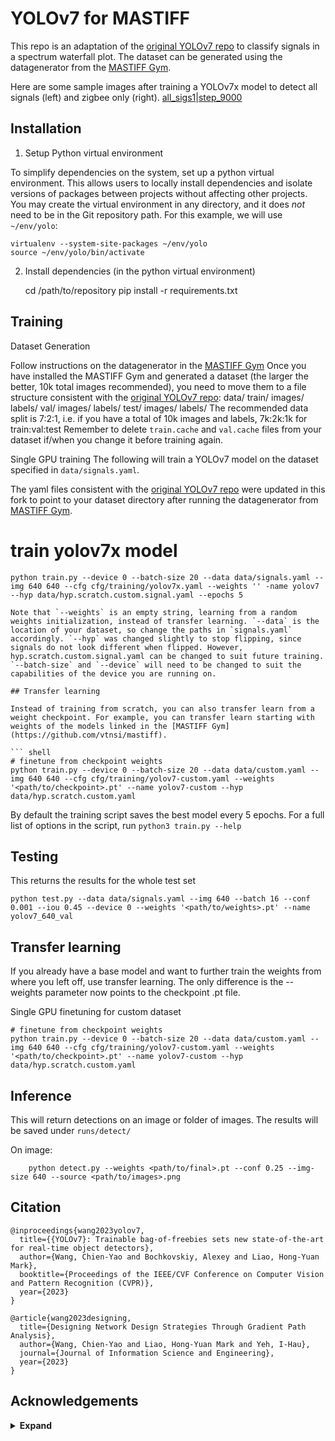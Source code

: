 # YOLOv7 for MASTIFF

This repo is an adaptation of the [original YOLOv7 repo](https://github.com/WongKinYiu/yolov7) to classify signals in a spectrum waterfall plot. The dataset can be generated using the datagenerator from the [MASTIFF Gym](https://github.com/vtnsi/mastiff).


Here are some sample images after training a YOLOv7x model to detect all signals (left) and zigbee only (right).
[all_sigs1](https://github.com/user-attachments/assets/69d11c96-3212-4ad5-bc56-f69945d2167a)|[step_9000](https://github.com/user-attachments/assets/8be9105d-2473-4889-95a1-87b724ee6984)

## Installation

1. Setup Python virtual environment

To simplify dependencies on the system, set up a python virtual environment.
This allows users to locally install dependencies and isolate versions of
packages between projects without affecting other projects. You may create the
virtual environment in any directory, and it does *not* need to be in the Git
repository path. For this example, we will use `~/env/yolo`:

    virtualenv --system-site-packages ~/env/yolo
    source ~/env/yolo/bin/activate

2. Install dependencies (in the python virtual environment)

    cd /path/to/repository
    pip install -r requirements.txt


## Training

Dataset Generation

Follow instructions on the datagenerator in the [MASTIFF Gym](https://github.com/vtnsi/mastiff)
Once you have installed the MASTIFF Gym and generated a dataset (the larger the better, 10k total images recommended), you need to move them to a file structure consistent with the [original YOLOv7 repo](https://github.com/WongKinYiu/yolov7):
data/
    train/
        images/
        labels/
    val/
        images/
        labels/
    test/
        images/
        labels/
The recommended data split is 7:2:1, i.e. if you have a total of 10k images and labels, 7k:2k:1k for train:val:test
Remember to delete `train.cache` and `val.cache` files from your dataset if/when you change it before training again.

Single GPU training
The following will train a YOLOv7 model on the dataset specified in `data/signals.yaml`.

The yaml files consistent with the [original YOLOv7 repo](https://github.com/WongKinYiu/yolov7) were updated in this fork to point to your dataset directory after running the datagenerator from [MASTIFF Gym](https://github.com/vtnsi/mastiff).

 # train yolov7x model
``` shell    
python train.py --device 0 --batch-size 20 --data data/signals.yaml --img 640 640 --cfg cfg/training/yolov7x.yaml --weights '' -name yolov7 --hyp data/hyp.scratch.custom.signal.yaml --epochs 5

Note that `--weights` is an empty string, learning from a random weights initialization, instead of transfer learning. `--data` is the location of your dataset, so change the paths in `signals.yaml` accordingly. `--hyp` was changed slightly to stop flipping, since signals do not look different when flipped. However, hyp.scratch.custom.signal.yaml can be changed to suit future training. `--batch-size` and `--device` will need to be changed to suit the capabilities of the device you are running on.

## Transfer learning

Instead of training from scratch, you can also transfer learn from a weight checkpoint. For example, you can transfer learn starting with weights of the models linked in the [MASTIFF Gym](https://github.com/vtnsi/mastiff).

``` shell
# finetune from checkpoint weights
python train.py --device 0 --batch-size 20 --data data/custom.yaml --img 640 640 --cfg cfg/training/yolov7-custom.yaml --weights '<path/to/checkpoint>.pt' --name yolov7-custom --hyp data/hyp.scratch.custom.yaml
```
By default the training script saves the best model every 5 epochs.
For a full list of options in the script, run `python3 train.py --help`

## Testing

This returns the results for the whole test set

``` shell
python test.py --data data/signals.yaml --img 640 --batch 16 --conf 0.001 --iou 0.45 --device 0 --weights '<path/to/weights>.pt' --name yolov7_640_val
```


## Transfer learning

If you already have a base model and want to further train the weights from where you left off, use transfer learning. The only difference is the --weights parameter now points to the checkpoint .pt file.

Single GPU finetuning for custom dataset

``` shell
# finetune from checkpoint weights
python train.py --device 0 --batch-size 20 --data data/custom.yaml --img 640 640 --cfg cfg/training/yolov7-custom.yaml --weights '<path/to/checkpoint>.pt' --name yolov7-custom --hyp data/hyp.scratch.custom.yaml
```

## Inference

This will return detections on an image or folder of images. The results will be saved under `runs/detect/`

On image:
``` shell
    python detect.py --weights <path/to/final>.pt --conf 0.25 --img-size 640 --source <path/to/images>.png
```

## Citation

```
@inproceedings{wang2023yolov7,
  title={{YOLOv7}: Trainable bag-of-freebies sets new state-of-the-art for real-time object detectors},
  author={Wang, Chien-Yao and Bochkovskiy, Alexey and Liao, Hong-Yuan Mark},
  booktitle={Proceedings of the IEEE/CVF Conference on Computer Vision and Pattern Recognition (CVPR)},
  year={2023}
}
```

```
@article{wang2023designing,
  title={Designing Network Design Strategies Through Gradient Path Analysis},
  author={Wang, Chien-Yao and Liao, Hong-Yuan Mark and Yeh, I-Hau},
  journal={Journal of Information Science and Engineering},
  year={2023}
}
```

## Acknowledgements

<details><summary> <b>Expand</b> </summary>

* [https://github.com/AlexeyAB/darknet](https://github.com/AlexeyAB/darknet)
* [https://github.com/WongKinYiu/yolor](https://github.com/WongKinYiu/yolor)
* [https://github.com/WongKinYiu/PyTorch_YOLOv4](https://github.com/WongKinYiu/PyTorch_YOLOv4)
* [https://github.com/WongKinYiu/ScaledYOLOv4](https://github.com/WongKinYiu/ScaledYOLOv4)
* [https://github.com/Megvii-BaseDetection/YOLOX](https://github.com/Megvii-BaseDetection/YOLOX)
* [https://github.com/ultralytics/yolov3](https://github.com/ultralytics/yolov3)
* [https://github.com/ultralytics/yolov5](https://github.com/ultralytics/yolov5)
* [https://github.com/DingXiaoH/RepVGG](https://github.com/DingXiaoH/RepVGG)
* [https://github.com/JUGGHM/OREPA_CVPR2022](https://github.com/JUGGHM/OREPA_CVPR2022)
* [https://github.com/TexasInstruments/edgeai-yolov5/tree/yolo-pose](https://github.com/TexasInstruments/edgeai-yolov5/tree/yolo-pose)

</details>
